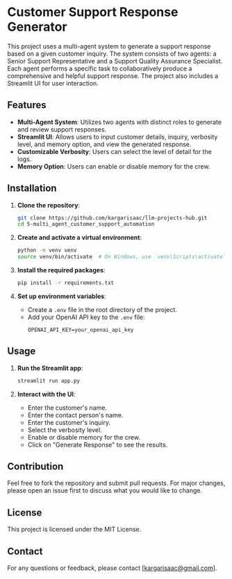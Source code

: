 # Customer Support Response Generator

This project uses a multi-agent system to generate a support response based on a given customer inquiry. The system consists of two agents: a Senior Support Representative and a Support Quality Assurance Specialist. Each agent performs a specific task to collaboratively produce a comprehensive and helpful support response. The project also includes a Streamlit UI for user interaction.

## Features
- **Multi-Agent System**: Utilizes two agents with distinct roles to generate and review support responses.
- **Streamlit UI**: Allows users to input customer details, inquiry, verbosity level, and memory option, and view the generated response.
- **Customizable Verbosity**: Users can select the level of detail for the logs.
- **Memory Option**: Users can enable or disable memory for the crew.

## Installation

1. **Clone the repository**:
   ```bash
   git clone https://github.com/kargarisaac/llm-projects-hub.git
   cd 5-multi_agent_customer_support_automation
   ```

2. **Create and activate a virtual environment**:
   ```bash
   python -m venv venv
   source venv/bin/activate  # On Windows, use `venv\Scripts\activate`
   ```

3. **Install the required packages**:
   ```bash
   pip install -r requirements.txt
   ```

4. **Set up environment variables**:
   - Create a `.env` file in the root directory of the project.
   - Add your OpenAI API key to the `.env` file:
     ```
     OPENAI_API_KEY=your_openai_api_key
     ```

## Usage

1. **Run the Streamlit app**:
   ```bash
   streamlit run app.py
   ```

2. **Interact with the UI**:
   - Enter the customer's name.
   - Enter the contact person's name.
   - Enter the customer's inquiry.
   - Select the verbosity level.
   - Enable or disable memory for the crew.
   - Click on "Generate Response" to see the results.

## Contribution

Feel free to fork the repository and submit pull requests. For major changes, please open an issue first to discuss what you would like to change.

## License

This project is licensed under the MIT License.

## Contact

For any questions or feedback, please contact [kargarisaac@gmail.com].
